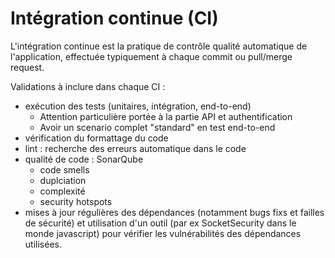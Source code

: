 # Intégration continue (CI)

L'intégration continue est la pratique de contrôle qualité automatique de l'application, effectuée typiquement à chaque commit ou pull/merge request.

Validations à inclure dans chaque CI :

- exécution des tests (unitaires, intégration, end-to-end)
  - Attention particulière portée à la partie API et authentification
  - Avoir un scenario complet "standard" en test end-to-end
- vérification du formattage du code
- lint : recherche des erreurs automatique dans le code
- qualité de code : SonarQube
    - code smells
    - duplciation
    - complexité 
    - security hotspots
- mises à jour régulières des dépendances (notamment bugs fixs et failles de sécurité) et utilisation d'un outil (par ex SocketSecurity dans le monde javascript) pour vérifier les vulnérabilités des dépendances utilisées.
